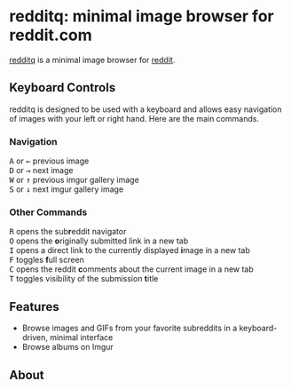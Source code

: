 # redditq: minimal image browser for reddit.com

[redditq](https://www.redditq.com/ "redditq.com") is a minimal image browser for [reddit](https://www.reddit.com/ "reddit.com").

## Keyboard Controls

redditq is designed to be used with a keyboard and allows easy navigation of images with your left or right hand.  Here are the main commands.

### Navigation
<kbd>A</kbd> or <kbd>←</kbd> previous image  
<kbd>D</kbd> or <kbd>→</kbd> next image  
<kbd>W</kbd> or <kbd>↑</kbd> previous imgur gallery image  
<kbd>S</kbd> or <kbd>↓</kbd> next imgur gallery image  

### Other Commands
<kbd>R</kbd> opens the sub**r**eddit navigator  
<kbd>O</kbd> opens the **o**riginally submitted link in a new tab  
<kbd>I</kbd> opens a direct link to the currently displayed **i**mage in a new tab  
<kbd>F</kbd> toggles **f**ull screen  
<kbd>C</kbd> opens the reddit **c**omments about the current image in a new tab  
<kbd>T</kbd> toggles visibility of the submission **t**itle

## Features ##

+ Browse images and GIFs from your favorite subreddits in a keyboard-driven, minimal interface
+ Browse albums on Imgur

## About ##

